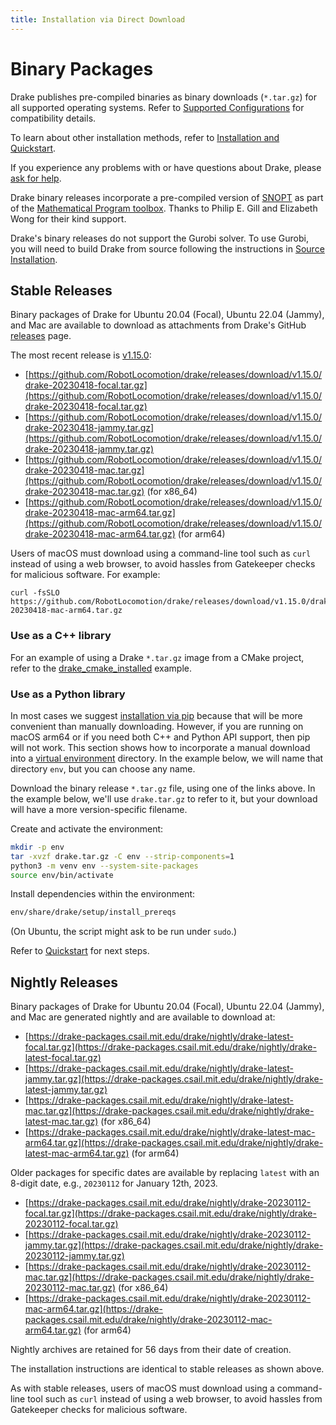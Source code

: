 ```yaml
---
title: Installation via Direct Download
---
```


# Binary Packages

Drake publishes pre-compiled binaries as binary downloads (``*.tar.gz``)
for all supported operating systems.  Refer to
[Supported Configurations](/installation.html#supported-configurations)
for compatibility details.

To learn about other installation methods, refer to
[Installation and Quickstart](/installation.html).

If you experience any problems with or have questions about Drake, please
[ask for help](/getting_help.html).

Drake binary releases incorporate a pre-compiled version of
[SNOPT](https://ccom.ucsd.edu/~optimizers/solvers/snopt/) as part of the
[Mathematical Program toolbox](https://drake.mit.edu/doxygen_cxx/group__solvers.html).
Thanks to Philip E. Gill and Elizabeth Wong for their kind support.

Drake's binary releases do not support the Gurobi solver. To use
Gurobi, you will need to build Drake from source following the instructions in
[Source Installation](/from_source.html).

## Stable Releases

Binary packages of Drake for Ubuntu 20.04 (Focal), Ubuntu 22.04 (Jammy), and
Mac are available to download as attachments from Drake's GitHub
[releases](https://github.com/RobotLocomotion/drake/releases) page.

The most recent release is
[v1.15.0](https://github.com/RobotLocomotion/drake/releases/tag/v1.15.0):

* [https://github.com/RobotLocomotion/drake/releases/download/v1.15.0/drake-20230418-focal.tar.gz](https://github.com/RobotLocomotion/drake/releases/download/v1.15.0/drake-20230418-focal.tar.gz)
* [https://github.com/RobotLocomotion/drake/releases/download/v1.15.0/drake-20230418-jammy.tar.gz](https://github.com/RobotLocomotion/drake/releases/download/v1.15.0/drake-20230418-jammy.tar.gz)
* [https://github.com/RobotLocomotion/drake/releases/download/v1.15.0/drake-20230418-mac.tar.gz](https://github.com/RobotLocomotion/drake/releases/download/v1.15.0/drake-20230418-mac.tar.gz) (for x86_64)
* [https://github.com/RobotLocomotion/drake/releases/download/v1.15.0/drake-20230418-mac-arm64.tar.gz](https://github.com/RobotLocomotion/drake/releases/download/v1.15.0/drake-20230418-mac-arm64.tar.gz) (for arm64)

Users of macOS must download using a command-line tool such as ``curl`` instead
of using a web browser, to avoid hassles from Gatekeeper checks for malicious
software. For example:

```
curl -fsSLO https://github.com/RobotLocomotion/drake/releases/download/v1.15.0/drake-20230418-mac-arm64.tar.gz
```

### Use as a C++ library

For an example of using a Drake ``*.tar.gz`` image from a CMake project, refer
to the
[drake_cmake_installed](https://github.com/RobotLocomotion/drake-external-examples/tree/main/drake_cmake_installed)
example.

### Use as a Python library

In most cases we suggest [installation via pip](/pip.html) because that
will be more convenient than manually downloading.  However, if you are running
on macOS arm64 or if you need both
C++ and Python API support, then pip will not work.  This section shows
how to incorporate a manual download into a
[virtual environment](https://packaging.python.org/guides/installing-using-pip-and-virtual-environments/#creating-a-virtual-environment)
directory.  In the example below, we will name that directory ``env``, but you
can choose any name.

Download the binary release ``*.tar.gz`` file, using one of the links above.
In the example below, we'll use ``drake.tar.gz`` to refer to it, but your
download will have a more version-specific filename.

Create and activate the environment:

```bash
mkdir -p env
tar -xvzf drake.tar.gz -C env --strip-components=1
python3 -m venv env --system-site-packages
source env/bin/activate
```

Install dependencies within the environment:

```bash
env/share/drake/setup/install_prereqs
````

(On Ubuntu, the script might ask to be run under ``sudo``.)

Refer to [Quickstart](/installation.html#quickstart) for next steps.

## Nightly Releases

Binary packages of Drake for Ubuntu 20.04 (Focal), Ubuntu 22.04 (Jammy), and
Mac are generated nightly and are available to download at:

* [https://drake-packages.csail.mit.edu/drake/nightly/drake-latest-focal.tar.gz](https://drake-packages.csail.mit.edu/drake/nightly/drake-latest-focal.tar.gz)
* [https://drake-packages.csail.mit.edu/drake/nightly/drake-latest-jammy.tar.gz](https://drake-packages.csail.mit.edu/drake/nightly/drake-latest-jammy.tar.gz)
* [https://drake-packages.csail.mit.edu/drake/nightly/drake-latest-mac.tar.gz](https://drake-packages.csail.mit.edu/drake/nightly/drake-latest-mac.tar.gz) (for x86_64)
* [https://drake-packages.csail.mit.edu/drake/nightly/drake-latest-mac-arm64.tar.gz](https://drake-packages.csail.mit.edu/drake/nightly/drake-latest-mac-arm64.tar.gz) (for arm64)

Older packages for specific dates are available by replacing ``latest`` with an
8-digit date, e.g., ``20230112`` for January 12th, 2023.

* [https://drake-packages.csail.mit.edu/drake/nightly/drake-20230112-focal.tar.gz](https://drake-packages.csail.mit.edu/drake/nightly/drake-20230112-focal.tar.gz)
* [https://drake-packages.csail.mit.edu/drake/nightly/drake-20230112-jammy.tar.gz](https://drake-packages.csail.mit.edu/drake/nightly/drake-20230112-jammy.tar.gz)
* [https://drake-packages.csail.mit.edu/drake/nightly/drake-20230112-mac.tar.gz](https://drake-packages.csail.mit.edu/drake/nightly/drake-20230112-mac.tar.gz) (for x86_64)
* [https://drake-packages.csail.mit.edu/drake/nightly/drake-20230112-mac-arm64.tar.gz](https://drake-packages.csail.mit.edu/drake/nightly/drake-20230112-mac-arm64.tar.gz) (for arm64)

Nightly archives are retained for 56 days from their date of creation.

The installation instructions are identical to stable releases as shown above.

As with stable releases, users of macOS must download using a command-line tool
such as ``curl`` instead of using a web browser, to avoid hassles from
Gatekeeper checks for malicious software.
